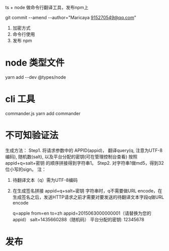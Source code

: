 ts + node 做命令行翻译工具，发布npm上

git commit --amend --author="Maricaya <915270549@qq.com>"

1. 加密方式
2. 命令行使用
3. 发布 npm

# node 类型文件
yarn add --dev @types/node

# cli 工具
commander.js
yarn add commander

# 不可知验证法
生成方法：
Step1. 将请求参数中的 APPID(appid)， 翻译query(q, 注意为UTF-8编码), 随机数(salt), 以及平台分配的密钥(可在管理控制台查看) 按照 appid+q+salt+密钥 的顺序拼接得到字符串1。
Step2. 对字符串1做md5，得到32位小写的sign。
注：
1. 待翻译文本（q）需为UTF-8编码
2. 在生成签名拼接 appid+q+salt+密钥 字符串时，q不需要做URL encode，在生成签名之后，发送HTTP请求之前才需要对要发送的待翻译文本字段q做URL encode

     q=apple
     from=en
     to=zh
     appid=2015063000000001（请替换为您的appid）
     salt=1435660288（随机码）
     平台分配的密钥: 12345678

# 发布
